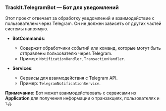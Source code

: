 ### **TrackIt.TelegramBot** — Бот для уведомлений
Этот проект отвечает за обработку уведомлений и взаимодействие с пользователем через Telegram. Он не должен зависеть от других частей системы напрямую.

- **BotCommands**:
    - Содержит обработчики событий или команд, которые могут быть отправлены пользователю через Telegram.
    - Пример: `NotificationHandler`, `TransactionHandler`.

- **Services**:
    - Сервисы для взаимодействия с Telegram API.
    - Пример: `TelegramNotificationService`.

**Примечание:** Бот может взаимодействовать с сервисами из **Application** для получения информации о транзакциях, пользователях и т.д.